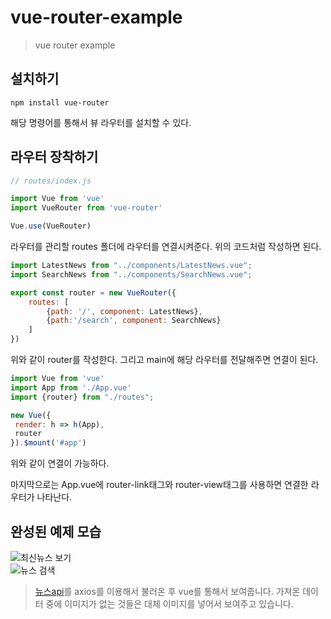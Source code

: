 # vue-router-example

> vue router example 

## 설치하기

```
npm install vue-router
```

해당 명령어를 통해서 뷰 라우터를 설치할 수 있다.

## 라우터 장착하기

```js
// routes/index.js

import Vue from 'vue'
import VueRouter from 'vue-router'

Vue.use(VueRouter)
```

 라우터를 관리할 routes 폴더에 라우터를 연결시켜준다. 위의 코드처럼 작성하면 된다.

 ```js
 import LatestNews from "../components/LatestNews.vue";
 import SearchNews from "../components/SearchNews.vue";

 export const router = new VueRouter({
     routes: [
         {path: '/', component: LatestNews},
         {path:'/search', component: SearchNews}
     ]
 })
 ```

 위와 같이 router를 작성한다. 그리고 main에 해당 라우터를 전달해주면 연결이 된다.

 ```js
import Vue from 'vue'
import App from './App.vue'
import {router} from "./routes";

new Vue({
  render: h => h(App),
  router
}).$mount('#app')
 ```

위와 같이 연결이 가능하다.

마지막으로는 App.vue에 router-link태그와 router-view태그를 사용하면 연결한 라우터가 나타난다.

## 완성된 예제 모습

![최신뉴스 보기](https://user-images.githubusercontent.com/29043491/86934733-035e4480-c177-11ea-96e9-fef6aa41e5ac.PNG)  
![뉴스 검색](https://user-images.githubusercontent.com/29043491/86934738-048f7180-c177-11ea-85ad-8d870bfa7877.PNG)  

> [뉴스api](https://newsapi.org/)를 axios를 이용해서 불러온 후 vue를 통해서 보여줍니다. 가져온 데이터 중에 이미지가 없는 것들은 대체 이미지를 넣어서 보여주고 있습니다.  